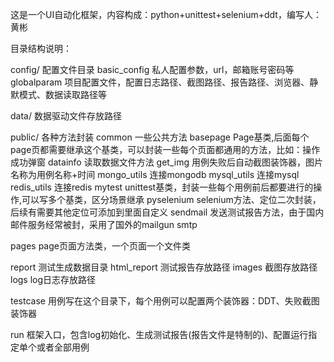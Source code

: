 这是一个UI自动化框架，内容构成：python+unittest+selenium+ddt，编写人：黄彬

目录结构说明：

config/ 配置文件目录
    basic_config  私人配置参数，url，邮箱账号密码等
    globalparam   项目配置文件，配置日志路径、截图路径、报告路径、浏览器、静默模式、数据读取路径等

data/ 数据驱动文件存放路径

public/ 各种方法封装
    common   一些公共方法
        basepage  Page基类,后面每个page页都需要继承这个基类，可以封装一些每个页面都通用的方法，比如：操作成功弹窗
        datainfo  读取数据文件方法
        get_img   用例失败后自动截图装饰器，图片名称为用例名称+时间
        mongo_utils   连接mongodb
        mysql_utils   连接mysql
        redis_utils   连接redis
        mytest     unittest基类，封装一些每个用例前后都要进行的操作,可以写多个基类，区分场景继承
        pyselenium    selenium方法、定位二次封装，后续有需要其他定位可添加到里面自定义
        sendmail      发送测试报告方法，由于国内邮件服务经常被封，采用了国外的mailgun  smtp

pages  page页面方法类，一个页面一个文件类

report 测试生成数据目录
    html_report  测试报告存放路径
      images 截图存放路径
    logs  log日志存放路径

testcase 用例写在这个目录下，每个用例可以配置两个装饰器：DDT、失败截图装饰器

run 框架入口，包含log初始化、生成测试报告(报告文件是特制的)、配置运行指定单个或者全部用例
